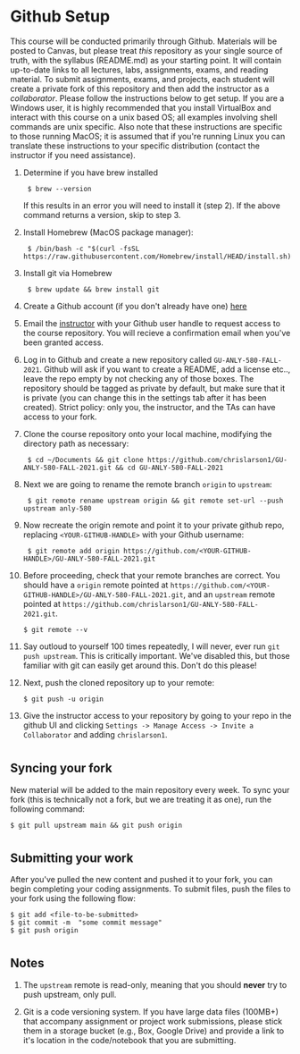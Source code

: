 # Github Setup

This course will be conducted primarily through Github. Materials will be posted to Canvas, but please treat *this* repository as your single source of truth, with the syllabus (README.md) as your starting point. It will contain up-to-date links to all lectures, labs, assignments, exams, and reading material. To submit assignments, exams, and projects, each student will create a private fork of this repository and then add the instructor as a *collaborator*. Please follow the instructions below to get setup. If you are a Windows user, it is highly recommended that you install VirtualBox and interact with this course on a unix based OS; all examples involving shell commands are unix specific. Also note that these instructions are specific to those running MacOS; it is assumed that if you're running Linux you can translate these instructions to your specific distribution (contact the instructor if you need assistance).

1. Determine if you have brew installed

    	$ brew --version

    If this results in an error you will need to install it (step 2). If the above command returns a version, skip to step 3.

2. Install Homebrew (MacOS package manager):

    	$ /bin/bash -c "$(curl -fsSL https://raw.githubusercontent.com/Homebrew/install/HEAD/install.sh)"

3. Install git via Homebrew

    	$ brew update && brew install git
    	
4. Create a Github account (if you don't already have one) <a href="https://github.com/login">here</a>

5. Email the <a href="chris.larson@georgetown.edu">instructor</a> with your Github user handle to request access to the course repository. You will recieve a confirmation email when you've been granted access.

6. Log in to Github and create a new repository called `GU-ANLY-580-FALL-2021`. Github will ask if you want to create a README, add a license etc.., leave the repo empty by not checking any of those boxes. The repository should be tagged as private by default, but make sure that it is private (you can change this in the settings tab after it has been created). Strict policy: only you, the instructor, and the TAs can have access to your fork. 

7. Clone the course repository onto your local machine, modifying the directory path as necessary:

    	$ cd ~/Documents && git clone https://github.com/chrislarson1/GU-ANLY-580-FALL-2021.git && cd GU-ANLY-580-FALL-2021

8. Next we are going to rename the remote branch `origin` to `upstream`:

		$ git remote rename upstream origin && git remote set-url --push upstream anly-580

9. Now recreate the origin remote and point it to your private github repo, replacing `<YOUR-GITHUB-HANDLE>` with your Github username:

		$ git remote add origin https://github.com/<YOUR-GITHUB-HANDLE>/GU-ANLY-580-FALL-2021.git

10. Before proceeding, check that your remote branches are correct. You should have a `origin` remote pointed at `https://github.com/<YOUR-GITHUB-HANDLE>/GU-ANLY-580-FALL-2021.git`, and an `upstream` remote pointed at `https://github.com/chrislarson1/GU-ANLY-580-FALL-2021.git`.

		$ git remote --v

11. Say outloud to yourself 100 times repeatedly, I will never, ever run `git push upstream`. This is critically important. We've disabled this, but those familiar with git can easily get around this. Don't do this please!

12. Next, push the cloned repository up to your remote:

		$ git push -u origin

13. Give the instructor access to your repository by going to your repo in the github UI and clicking `Settings -> Manage Access -> Invite a Collaborator` and adding `chrislarson1`.

# 
##  Syncing your fork

New material will be added to the main repository every week. To sync your fork (this is technically not a fork, but we are treating it as one), run the following command:

	$ git pull upstream main && git push origin

#
## Submitting your work

After you've pulled the new content and pushed it to your fork, you can begin completing your coding assignments. To submit files, push the files to your fork using the following flow:

	$ git add <file-to-be-submitted>
	$ git commit -m  "some commit message"
	$ git push origin

#
## Notes

1. The `upstream` remote is read-only, meaning that you should **never** try to push upstream, only pull.

2. Git is a code versioning system. If you have large data files (100MB+) that accompany assignment or project work submissions, please stick them in a storage bucket (e.g., Box, Google Drive) and provide a link to it's location in the code/notebook that you are submitting.